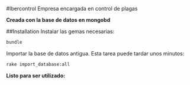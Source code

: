 #Ibercontrol
Empresa encargada en control de plagas

**Creada con la base de datos en mongobd**

##Installation
Instalar las gemas necesarias:
```ruby
bundle
```

Importar la base de datos antigua. Esta tarea puede tardar unos minutos:
```bash
rake import_database:all
```

**Listo para ser utilizado:**
